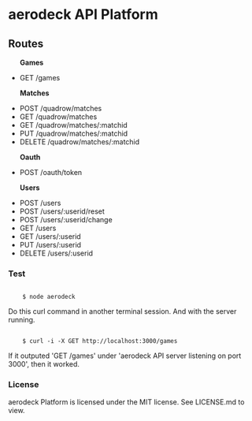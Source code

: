 <h1>aerodeck API Platform</h1>

<h2>Routes</h2>
<ul>
	<p><b>Games</b></p>
	<li>
		GET /games
	</li>
	<p><b>Matches</b></p>
	<li>
		POST /quadrow/matches
	</li>
	<li>
		GET /quadrow/matches
	</li>
	<li>
		GET /quadrow/matches/:matchid
	</li>
	<li>
		PUT /quadrow/matches/:matchid
	</li>
	<li>
		DELETE /quadrow/matches/:matchid
	</li>
	<p><b>Oauth</b></p>
	<li>
		POST /oauth/token
	</li>
	<p><b>Users</b></p>
	<li>
		POST /users
	</li>
	<li>
		POST /users/:userid/reset
	</li>
	<li>
		POST /users/:userid/change
	</li>
	<li>
		GET /users
	</li>
	<li>
		GET /users/:userid
	</li>
	<li>
		PUT /users/:userid
	</li>
	<li>
		DELETE /users/:userid
	</li>
</ul>
<h3>Test</h3>

<code>
	$ node aerodeck 
</code>

<p>Do this curl command in another terminal session. And with the server running.</p>

<code>
	$ curl -i -X GET http://localhost:3000/games
</code>

<p>If it outputed 'GET /games' under 'aerodeck API server listening on port 3000', then it worked.</p>
<h3>License</h3>
<p>aerodeck Platform is licensed under the MIT license. See LICENSE.md to view.</p> 